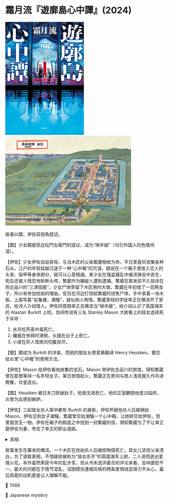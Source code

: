 # 霜月流『遊廓島心中譚』(2024)

<img src=images/2024_cover.jpg width=250/>

<img src=images/2024_map.jpg width=400/>

故事以鏡、伊佐双视角叙述。

【鏡】少女鏡接受近松門左衛門的提议，成为“绵羊娘”（勾引外国人的色情间谍）。

【伊佐】少女伊佐自幼丧母，与当木匠的父亲繁蔵相依为命，平日里喜欢收集各种石头。江户的年轻姑娘沉迷于一种“心中箱”的咒语，据说在一个箱子里放入恋人的头发、指甲等身体部分，就可以心意相通。某少女在强盗骚乱中被流弹击中丧生，死后还被人残忍地斩断头颅，繁蔵作为嫌疑人遭到逮捕。繁蔵在案发前不久投诉在附近品川的“三津田屋”，少女尸体旁留下木匠用的大锯，繁蔵在年初借了一百两金子，所以有参加抢劫的理由。官员在河边打捞起繁蔵的烧焦尸体，手中拿着一块木板，上面写着“岩亀楼，潮騒”，疑似和人殉情。繁蔵曾经的学徒幸正在横滨开了家店，给洋人介绍情人。伊佐同意随幸正去横滨当“绵羊娘”，经介绍认识了英国海军的 Alastair Burkitt 上校。坊间传说有三名 Stanley Mason 大尉看上的妓女连续死于非命：
1. 水月吃荞麦中毒死亡。
2. 磯風在参拜时滑倒，头撞在台子上死亡。 
3. 小波在异人馆房间切腹自尽。

【鏡】鏡成为 Burkitt 的洋妾，而她的朋友お里爱慕翻译 Henry Heusken。鏡交给お里“心中箱”的使用方法。

【伊佐】Mason 给伊佐看他收集的宝石。Mason 带伊佐去品川的旅馆，得知繁蔵曾在那里等待一名年轻女子。某日旅馆起火，繁蔵正在房间与商人浅見屋久作共进晚餐，仓皇逃出。

【鏡】Heusken 被日本刀砍破肚子，抢救无效死亡，他的正室鶴陪他度过临终，お里为此感到嫉妒。

【伊佐】三起妓女杀人案中都有 Burkitt 的身影，伊佐怀疑他杀人后嫁祸给 Mason。伊佐见到女子潮騒，繁蔵曾交给潮騒一个心中箱，让她转交给伊佐，但里面空无一物。伊佐在箱子的假底之中找到一封繁蔵的信，得知繁蔵为了不让幸正娶伊佐为妻，夺去了幸正的职业道路。

<details><summary>真相</summary>
浅見屋久作（ASAMIYA KYUSAKU）是須賀屋幸正（SUKAYA YUKIMASA）的字母重排，二者为同一人。幸正杀死繁蔵，压扁他的手指，一方面为了让木匠的灵魂受到痛苦，另一方面是为了隐藏伪造借条上的血手印与繁蔵不符的事实。幸正把潮騒的木牌留在现场，伪造繁蔵和潮騒殉情的假象。

Burkitt 与幸正合谋，开枪击中鏡，在现场留下繁蔵的假借条，切下鏡的头带走。游廓岛是一个巨大的“心中箱”。Burkitt 分别在东、北、西的“眼”杀害水月、磯風、小波，最后在南方的“眼”杀死鏡，是为了将灵魂碎片封存。
</details>

故事发生在幕末的横滨。一个木匠在抢劫杀人后被控殉情死亡，其女儿坚信父亲清白，为了调查真相，不惜嫁给被称为“妓女杀手”的英国海军上尉，二人进而迸出爱情火花。本作虽然荣获今年的乱步奖，但从书末选评委员的评论来看，反响褒贬不一。最大的问题在于情节混乱，试图模仿連城风格的两条爱情线显得力不从心，最后奇葩的动机更是让人理解不能。

:link: 7069

:file_folder: Japanese mystery
